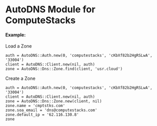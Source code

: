 # AutoDNS Module for ComputeStacks


#### Example:

Load a Zone
```
auth = AutoDNS::Auth.new(0, 'computestacks', 'cKbXf82b2HgRSLwA', '33004')
client = AutoDNS::Client.new(nil, auth)
zone = AutoDNS::Dns::Zone.find(client, 'usr.cloud')
```

Create a Zone
```
auth = AutoDNS::Auth.new(0, 'computestacks', 'cKbXf82b2HgRSLwA', '33004')
client = AutoDNS::Client.new(nil, auth)
zone = AutoDNS::Dns::Zone.new(client, nil)
zone.name = 'cmptstks.com'
zone.soa_email = 'dns@computestacks.com'
zone.default_ip = '62.116.130.8'
zone
```